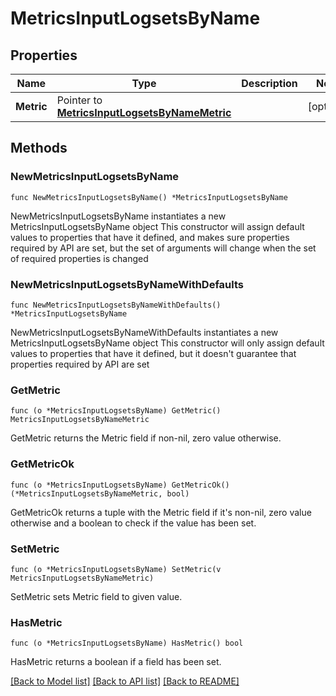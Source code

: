 # MetricsInputLogsetsByName

## Properties

Name | Type | Description | Notes
------------ | ------------- | ------------- | -------------
**Metric** | Pointer to [**MetricsInputLogsetsByNameMetric**](MetricsInputLogsetsByNameMetric.md) |  | [optional] 

## Methods

### NewMetricsInputLogsetsByName

`func NewMetricsInputLogsetsByName() *MetricsInputLogsetsByName`

NewMetricsInputLogsetsByName instantiates a new MetricsInputLogsetsByName object
This constructor will assign default values to properties that have it defined,
and makes sure properties required by API are set, but the set of arguments
will change when the set of required properties is changed

### NewMetricsInputLogsetsByNameWithDefaults

`func NewMetricsInputLogsetsByNameWithDefaults() *MetricsInputLogsetsByName`

NewMetricsInputLogsetsByNameWithDefaults instantiates a new MetricsInputLogsetsByName object
This constructor will only assign default values to properties that have it defined,
but it doesn't guarantee that properties required by API are set

### GetMetric

`func (o *MetricsInputLogsetsByName) GetMetric() MetricsInputLogsetsByNameMetric`

GetMetric returns the Metric field if non-nil, zero value otherwise.

### GetMetricOk

`func (o *MetricsInputLogsetsByName) GetMetricOk() (*MetricsInputLogsetsByNameMetric, bool)`

GetMetricOk returns a tuple with the Metric field if it's non-nil, zero value otherwise
and a boolean to check if the value has been set.

### SetMetric

`func (o *MetricsInputLogsetsByName) SetMetric(v MetricsInputLogsetsByNameMetric)`

SetMetric sets Metric field to given value.

### HasMetric

`func (o *MetricsInputLogsetsByName) HasMetric() bool`

HasMetric returns a boolean if a field has been set.


[[Back to Model list]](../README.md#documentation-for-models) [[Back to API list]](../README.md#documentation-for-api-endpoints) [[Back to README]](../README.md)


